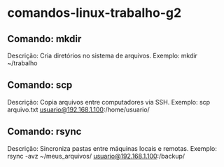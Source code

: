 # comandos-linux-trabalho-g2

## Comando: mkdir
Descrição: Cria diretórios no sistema de arquivos.
Exemplo: mkdir ~/trabalho
## Comando: scp
Descrição: Copia arquivos entre computadores via SSH.
Exemplo: scp arquivo.txt usuario@192.168.1.100:/home/usuario/
## Comando: rsync
Descrição: Sincroniza pastas entre máquinas locais e remotas.
Exemplo: rsync -avz ~/meus_arquivos/ usuario@192.168.1.100:/backup/
